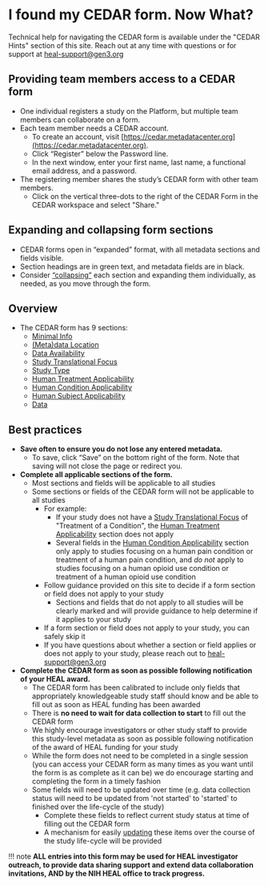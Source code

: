 # I found my CEDAR form. Now What?

Technical help for navigating the CEDAR form is available under the "CEDAR Hints" section of this site. Reach out at any time with questions or for support at <u>heal-support@gen3.org</u>

## Providing team members access to a CEDAR form

* One individual registers a study on the Platform, but multiple team members can collaborate on a form. 
* Each team member needs a CEDAR account.
    * To create an account, visit [https://cedar.metadatacenter.org](https://cedar.metadatacenter.org).
    * Click “Register” below the Password line.
    * In the next window, enter your first name, last name, a functional email address, and a password.
* The registering member shares the study’s CEDAR form with other team members.
    * Click on the vertical three-dots to the right of the CEDAR Form in the CEDAR workspace and select "Share."

## Expanding and collapsing form sections

* CEDAR forms open in “expanded” format, with all metadata sections and fields visible.
* Section headings are in green text, and metadata fields are in black.
* Consider [“collapsing”](expand-or-collapse-cedar-form-section.md) each section and expanding them individually, as needed, as you move through the form.


## Overview

* The CEDAR form has 9 sections: 
    * [Minimal Info](minimal-info.md) 
    * [(Meta)data Location](meta-data-location.md) 
    * [Data Availability](data-availability.md)
    * [Study Translational Focus](study-translational-focus.md) 
    * [Study Type](study-type.md) 
    * [Human Treatment Applicability](human-treatment-applicability.md) 
    * [Human Condition Applicability](human-condition-applicability.md) 
    * [Human Subject Applicability](human-subject-applicability.md)
    * [Data](data.md) 


## Best practices

* **Save often to ensure you do not lose any entered metadata.**
    * To save, click “Save” on the bottom right of the form. Note that saving will not close the page or redirect you.
* **Complete all applicable sections of the form.** 
    * Most sections and fields will be applicable to all studies 
    * Some sections or fields of the CEDAR form will not be applicable to all studies
        * For example: 
            * If your study does not have a [Study Translational Focus](https://github.com/HEAL/heal-metadata-schemas/blob/main/for-investigators-how-to/study-level-metadata-fields/study-metadata-schema-for-humans.md#:~:text=study_translational_focus%20(string)%3A) of "Treatment of a Condition", the [Human Treatment Applicability](https://github.com/HEAL/heal-metadata-schemas/blob/main/for-investigators-how-to/study-level-metadata-fields/study-metadata-schema-for-humans.md#:~:text=human_treatment_applicability) section does not apply
            * Several fields in the [Human Condition Applicability](https://github.com/HEAL/heal-metadata-schemas/blob/main/for-investigators-how-to/study-level-metadata-fields/study-metadata-schema-for-humans.md#:~:text=human_condition_applicability) section only apply to studies focusing on a human pain condition or treatment of a human pain condition, and *do not* apply to studies focusing on a human opioid use condition or treatment of a human opioid use condition
        * Follow guidance provided on this site to decide if a form section or field does not apply to your study
            * Sections and fields that do not apply to all studies will be clearly marked and will provide guidance to help determine if it applies to your study
        * If a form section or field does not apply to your study, you can safely skip it 
        * If you have questions about whether a section or field applies or does not apply to your study, please reach out to <u>heal-support@gen3.org</u>
* **Complete the CEDAR form as soon as possible following notification of your HEAL award.**        
    * The CEDAR form has been calibrated to include only fields that appropriately knowledgeable study staff should know and be able to fill out as soon as HEAL funding has been awarded 
    * There is **no need to wait for data collection to start** to fill out the CEDAR form 
    * We highly encourage investigators or other study staff to provide this study-level metadata as soon as possible following notification of the award of HEAL funding for your study
    * While the form does not need to be completed in a single session (you can access your CEDAR form as many times as you want until the form is as complete as it can be) we do encourage starting and completing the form in a timely fashion
    * Some fields will need to be updated over time (e.g. data collection status will need to be updated from 'not started' to 'started' to finished over the life-cycle of the study)
        * Complete these fields to reflect current study status at time of filling out the CEDAR form
        * A mechanism for easily [updating](update-cedar-form-metadata.md) these items over the course of the study life-cycle will be provided   




!!! note
    **ALL entries into this form may be used for HEAL investigator outreach, to provide data sharing support and extend data collaboration invitations, AND by the NIH HEAL office to track progress.**
   



 







